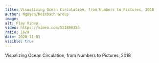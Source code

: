 ```yaml
---
title: Visualizing Ocean Circulation, from Numbers to Pictures, 2018
author: Nguyen/Heimbach Group
image:
alt: Play Video
video: https://vimeo.com/521800355
ratio: 16/9
date: 2020-11-01
visible: true
---
```

Visualizing Ocean Circulation, from Numbers to Pictures, 2018

